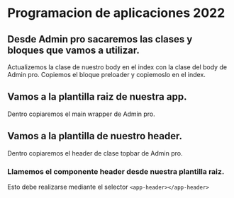 # Programacion de aplicaciones 2022

## Desde Admin pro sacaremos las clases y bloques que vamos a utilizar.

Actualizemos la clase de nuestro body en el index con la clase del body de Admin pro.
Copiemos el bloque preloader y copiemoslo en el index.

## Vamos a la plantilla raiz de nuestra app.

Dentro copiaremos el main wrapper de Admin pro.

## Vamos a la plantilla de nuestro header.

Dentro copiaremos el header de clase topbar de Admin pro.

### Llamemos el componente header desde nuestra plantilla raiz.

Esto debe realizarse mediante el selector `<app-header></app-header>`
